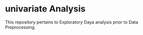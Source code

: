 # univariate Analysis

This repository pertains to Exploratory Daya analysis prior to Data Preprocessing.
